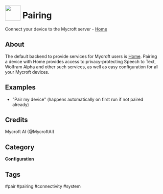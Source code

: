 # <img src='https://rawgithub.com/FortAwesome/Font-Awesome/master/advanced-options/raw-svg/solid/handshake.svg' card_color='#22a7f0' width='50' height='50' style='vertical-align:bottom'/> Pairing
Connect your device to the Mycroft server - [Home](https://home.mycroft.ai/)

## About 
 The default backend to provide services for Mycroft users is
 [Home](https://home.mycroft.ai/).  Pairing a device with Home provides access
 to privacy-protecting Speech to Text, Wolfram Alpha and other such services,
 as well as easy configuration for all your Mycroft devices.

## Examples 
* "Pair my device" (happens automatically on first run if not paired already)

## Credits 
Mycroft AI (@MycroftAI)

## Category
**Configuration**

## Tags
#pair
#pairing
#connectivity
#system
